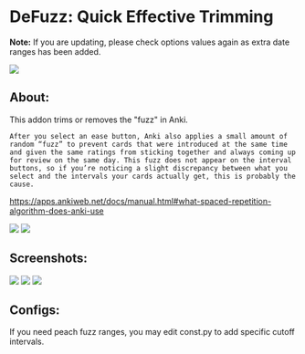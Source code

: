 # DeFuzz: Quick Effective Trimming

<b>Note:</b> If you are updating, please check options values again as extra date ranges has been added.

<img src="https://raw.githubusercontent.com/skjonas/DeFuzz/master/screenshots/defuzz.jpg" />  

## About:
This addon trims or removes the "fuzz" in Anki.

```
After you select an ease button, Anki also applies a small amount of random “fuzz” to prevent cards that were introduced at the same time and given the same ratings from sticking together and always coming up for review on the same day. This fuzz does not appear on the interval buttons, so if you’re noticing a slight discrepancy between what you select and the intervals your cards actually get, this is probably the cause.
```
https://apps.ankiweb.net/docs/manual.html#what-spaced-repetition-algorithm-does-anki-use

<img src="https://raw.githubusercontent.com/lovac42/DeFuzz/master/screenshots/guide.png" />  

<img src="https://raw.githubusercontent.com/lovac42/DeFuzz/master/screenshots/guide2.png" />  


## Screenshots:

<img src="https://raw.githubusercontent.com/lovac42/DeFuzz/master/screenshots/ankiDef.png" />  

<img src="https://raw.githubusercontent.com/lovac42/DeFuzz/master/screenshots/nofuzz.png" />  

<img src="https://raw.githubusercontent.com/lovac42/DeFuzz/master/screenshots/sm19.png" />  

## Configs:
If you need peach fuzz ranges, you may edit const.py to add specific cutoff intervals.
